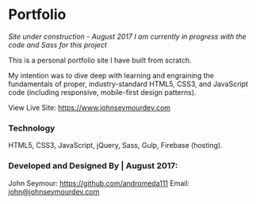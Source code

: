 Portfolio
=====================
*Site under construction - August 2017*
*I am currently in progress with the code and Sass for this project*

This is a personal portfolio site I have built from scratch.

My intention was to dive deep with learning and engraining the fundamentals of proper, industry-standard HTML5, CSS3, and JavaScript code (including responsive, mobile-first design patterns).

View Live Site: https://www.johnseymourdev.com

### Technology
HTML5, CSS3, JavaScript, jQuery, Sass, Gulp, Firebase (hosting).

### Developed and Designed By | August 2017:

John Seymour: https://github.com/andromeda111
Email: john@johnseymourdev.com
